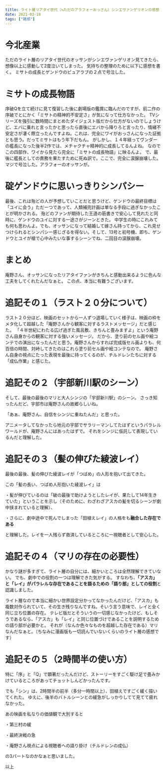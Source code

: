 ```yaml
---
title: ライト層リアタイ世代（≒ただのアラフォーおっさん）シンエヴァンゲリオンの感想（がっつりネタバレ）
date: 2021-03-18
tags: ["雑感"]
---
```


# 今北産業
ただのライト層のリアタイ世代のオッサンがシンエヴァンゲリオン見てきたら、想像以上に感動して2度泣いてしまった。
気持ちの整理のために以下に感想を書く。
ミサトの成長とゲンドウのピュアラブの２点で号泣した。


# ミサトの成長物語
序破Qを立て続けに見て復習した後に劇場版の鑑賞に臨んだのですが、前二作の序破でとにかく「ミサトの精神的不安定さ」が気になって仕方なかった。
TVシリーズを強引に数時間にまとめたダイジェスト版だから仕方がないのでしょうけど、エバに乗れと言ったかと思ったら直後にエバから降りろと言ったり、情緒不安定さが凄く際立ったんですよね。これは、完全にワイがおっさんになった証拠とも思う。だってミサトはもう年下だもん。
がしかし、１４年経ってヴンダーの艦長になった後半2作では、メチャクチャ精神的に成長してるんよね。
なのでこの四部作、ワイから見たら完全に「ミサトの成長物語」に映るんよ。
で、最後に艦長としての責務を果たすために死ぬ訳で。ここで、完全に涙腺崩壊した。マジで号泣した。アラフォーのオッサンが。


# 碇ゲンドウに思いっきりシンパシー
最後、これは殆どの人が予想していことだと思うけど、ゲンドウの最終目標は「ユイに会う」ただ一つであって、人類補完計画は単なる手段に過ぎなかったことが明かされる。
殆どのファンが期待した王道の筋書きで安心して見れたと同時に、ゲンドウのユイに対する一途さがジーンときた。
中学生の時にこれみても何も思わんよ。でも、オッサンになって結婚して嫁さん持ってから、これ見せつけられるとシンパシー感じざるを得ない。そして、13号と初号機、即ち、ゲンドウとユイが槍で心中みたいな事するシーンでね、二回目の涙腺崩壊。


# まとめ
庵野さん、オッサンになったリアタイファンがきちんと感動出来るように色んな工夫をしてくれたんだなぁと。
この点、本当に有難うございます。


# 追記その１（ラスト２０分について）
ラスト２０分ほど、映画のセットから一人ずつ退場していく様子は、映画の枠をメタ化して超越した「庵野さんから観客に対するラストメッセージ」だと感じた。
「４半世紀にわたる広げ過ぎた風呂敷、きちんと畳みますよ」という庵野さん自身からの観客に対する強いメッセージ。
だから、塗り前のセル画や絵コンテでの演出になったんだと思う。庵野さんからすれば完成版セル画よりも、何百倍の時間、対峙してきたのはこれら塗り前セル画や絵コンテなので。
庵野さん自身の視点にたった表現を最後に持ってくるのが、チルドレンたちに対する「成仏作業」と感じた。


# 追記その２（宇部新川駅のシーン）
そして、最後の最後のマリと大人シンジの「宇部新川駅」のシーン。
さっき知ったんだど、宇部市は庵野さんの故郷らしいね。

「あぁ、庵野さん、自信をシンジに重ねたんだ」と思った。

アニメータしてなかったら地元の宇部でサラリーマンしてたはずというパラレルワールドが、庵野さんにはあったはずで。
それをシンジに仮託して表現しているんだと理解した。

# 追記その３（髪の伸びた綾波レイ）
最後の最後、髪の伸びた綾波レイが「つばめ」の人形を抱いて出てきた。

この「髪の長い、つばめ人形抱いた綾波レイ」は

・髪が伸びているのは「破の最後で助けようとしたレイが、果たして14年生きていた」ということを示し（そのために、わざわざアスカの髪を切るシーンが劇中挟まれていると理解）、

・さらに、劇中途中で死んでしまった「田植えレイ」の人格をも**融合した存在である**

と理解した。レイを一人残らず救済しているところに一視聴者として安心した。


# 追記その４（マリの存在の必要性）
かなり謎が多すぎて、ライト層の自分には、細かいところは全然理解できていない。
でも、劇中での役割の一つは理解できた気がする。
すなわち、**「アスカ」と「レイ」がパラレルな存在であることを語るための「語り部」としての役割**と認識しました。

ライト層なので本当に細かい世界設定分かってなかったんだけど、「アスカ」も複数対作られていて、その生き残りなんですね。そいう言う意味で、レイと全く同じ立ち位置の存在。
テレビ版だとそういうの一切感じなかったけど、もしそうであるなら、「アスカ」も「レイ」と同じ位置づけであることを説明するための語り部が必要かと。
それが（なんか色々なものを超越した存在である）マリなんだなぁと。（ちなみに漫画版も一切読んでいないくらいのライト層の感想です）

# 追記その５（2時間半の使い方）
特に「序」と「Q」で顕著だったんだけど、ストーリーをすごく駆け足で畳みかけているところがあってチョットしんどかったんです。

でも「シン」は、2時間半の前半（多分一時間以上）、田植えですごく緩く描いてくれた。
ゆえに、後半のバトルシーンとの緩急がしっかりしてて見てて疲れなかった。

あの映画を私なりの価値観で大別すると

・第三村の緩

・最終決戦の急

・庵野さん視点による視聴者への語り掛け（チルドレンの成仏）


の3パートなのかなぁと思いました。


以上
